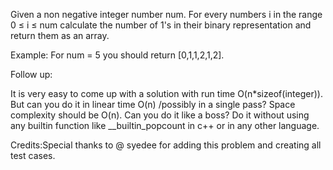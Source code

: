 Given a non negative integer number num. For every numbers i in the range 0 &le; i &le; num calculate the number of 1's in their binary representation and return them as an array.


Example:
For num = 5 you should return [0,1,1,2,1,2].


Follow up:

It is very easy to come up with a solution with run time O(n*sizeof(integer)). But can you do it in linear time O(n) /possibly in a single pass?
Space complexity should be O(n).
Can you do it like a boss? Do it without using any builtin function like __builtin_popcount  in c++ or in any other language.



Credits:Special thanks to @ syedee  for adding this problem and creating all test cases.